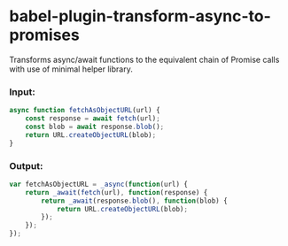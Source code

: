 babel-plugin-transform-async-to-promises
========================================

Transforms async/await functions to the equivalent chain of Promise calls with use of minimal helper library.

### Input:

```javascript
async function fetchAsObjectURL(url) {
    const response = await fetch(url);
    const blob = await response.blob();
    return URL.createObjectURL(blob);
}
```

### Output:

```javascript
var fetchAsObjectURL = _async(function(url) {
	return _await(fetch(url), function(response) {
		return _await(response.blob(), function(blob) {
			return URL.createObjectURL(blob);
		});
	});
});
```
